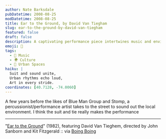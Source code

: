 ```yaml
---
author: Nate Barksdale
pubDatetime: 2008-08-25
modDatetime: 2008-08-25
title: Ear to the Ground, by David Van Tiegham
slug: ear-to-the-ground-by-david-van-tiegham
featured: false
draft: false
description: A captivating performance piece intertwines music and environment, showcasing the talents of David Van Tieghem in an artistic exploration of sound.
emoji: 🎩
tags:
  - 🎵 Music
  - 🌍 Culture
  - 🌆 Urban Spaces
haiku: |
  Suit and sound unite,  
  Urban rhythms echo loud,  
  Art in every stride.
coordinates: [40.7128, -74.0060]
---
```


A few years before the likes of Blue Man Group and Stomp, a percussionist/performance artist takes to the street to sound out the local environment. I think the suit and tie really makes the performance

---

"[Ear to the Ground](http://www.youtube.com/watch?v=aX5BJHmotD4)" (1982), featuring David Van Tieghem, directed by John Sanborn and Kit Fitzgerald :: via [Boing Boing](http://web.archive.org/web/20241009111414/https://boingboing.net/2008/08/25/david-van-tieghems-e.html)
